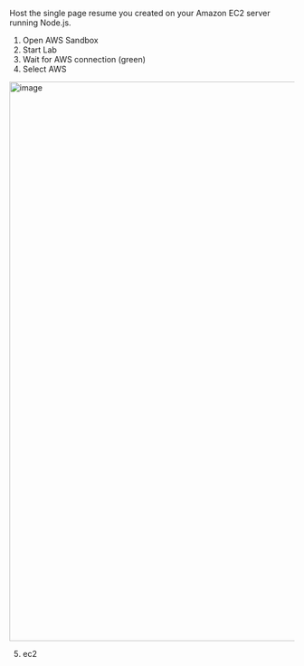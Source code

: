 Host the single page resume you created on your Amazon EC2 server running Node.js.

1. Open AWS Sandbox
2. Start Lab
3. Wait for AWS connection (green)
4. Select AWS
<img width="989" alt="image" src="https://user-images.githubusercontent.com/67202291/218515647-c3d19957-3c54-4be0-861b-98b3a01af496.png">


5. ec2
